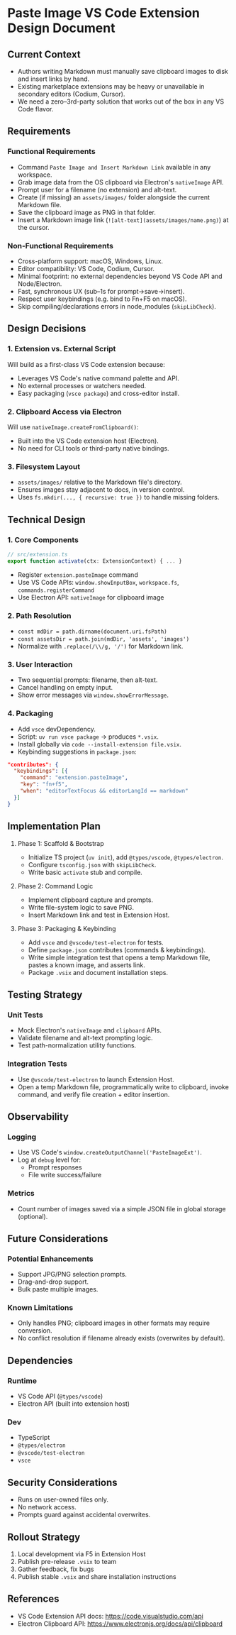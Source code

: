 # Paste Image VS Code Extension Design Document

## Current Context
- Authors writing Markdown must manually save clipboard images to disk and insert links by hand.
- Existing marketplace extensions may be heavy or unavailable in secondary editors (Codium, Cursor).
- We need a zero–3rd-party solution that works out of the box in any VS Code flavor.

## Requirements

### Functional Requirements
- Command `Paste Image and Insert Markdown Link` available in any workspace.
- Grab image data from the OS clipboard via Electron's `nativeImage` API.
- Prompt user for a filename (no extension) and alt-text.
- Create (if missing) an `assets/images/` folder alongside the current Markdown file.
- Save the clipboard image as PNG in that folder.
- Insert a Markdown image link (`![alt-text](assets/images/name.png)`) at the cursor.

### Non-Functional Requirements
- Cross-platform support: macOS, Windows, Linux.
- Editor compatibility: VS Code, Codium, Cursor.
- Minimal footprint: no external dependencies beyond VS Code API and Node/Electron.
- Fast, synchronous UX (sub–1s for prompt→save→insert).
- Respect user keybindings (e.g. bind to Fn+F5 on macOS).
- Skip compiling/declarations errors in node_modules (`skipLibCheck`).

## Design Decisions

### 1. Extension vs. External Script
Will build as a first-class VS Code extension because:
- Leverages VS Code's native command palette and API.
- No external processes or watchers needed.
- Easy packaging (`vsce package`) and cross-editor install.

### 2. Clipboard Access via Electron
Will use `nativeImage.createFromClipboard()`:
- Built into the VS Code extension host (Electron).
- No need for CLI tools or third-party native bindings.

### 3. Filesystem Layout
- `assets/images/` relative to the Markdown file's directory.
- Ensures images stay adjacent to docs, in version control.
- Uses `fs.mkdir(..., { recursive: true })` to handle missing folders.

## Technical Design

### 1. Core Components
```typescript
// src/extension.ts
export function activate(ctx: ExtensionContext) { ... }
```
- Register `extension.pasteImage` command
- Use VS Code APIs: `window.showInputBox`, `workspace.fs`, `commands.registerCommand`
- Use Electron API: `nativeImage` for clipboard image

### 2. Path Resolution
- `const mdDir = path.dirname(document.uri.fsPath)`
- `const assetsDir = path.join(mdDir, 'assets', 'images')`
- Normalize with `.replace(/\\/g, '/')` for Markdown link.

### 3. User Interaction
- Two sequential prompts: filename, then alt-text.
- Cancel handling on empty input.
- Show error messages via `window.showErrorMessage`.

### 4. Packaging
- Add `vsce` devDependency.
- Script: `uv run vsce package` → produces `*.vsix`.
- Install globally via `code --install-extension file.vsix`.
- Keybinding suggestions in `package.json`:
```json
"contributes": {
  "keybindings": [{
    "command": "extension.pasteImage",
    "key": "fn+f5",
    "when": "editorTextFocus && editorLangId == markdown"
  }]
}
```

## Implementation Plan

1. Phase 1: Scaffold & Bootstrap
   - Initialize TS project (`uv init`), add `@types/vscode`, `@types/electron`.
   - Configure `tsconfig.json` with `skipLibCheck`.
   - Write basic `activate` stub and compile.

2. Phase 2: Command Logic
   - Implement clipboard capture and prompts.
   - Write file-system logic to save PNG.
   - Insert Markdown link and test in Extension Host.

3. Phase 3: Packaging & Keybinding
   - Add `vsce` and `@vscode/test-electron` for tests.
   - Define `package.json` contributes (commands & keybindings).
   - Write simple integration test that opens a temp Markdown file, pastes a known image, and asserts link.
   - Package `.vsix` and document installation steps.

## Testing Strategy

### Unit Tests
- Mock Electron's `nativeImage` and `clipboard` APIs.
- Validate filename and alt-text prompting logic.
- Test path-normalization utility functions.

### Integration Tests
- Use `@vscode/test-electron` to launch Extension Host.
- Open a temp Markdown file, programmatically write to clipboard, invoke command, and verify file creation + editor insertion.

## Observability

### Logging
- Use VS Code's `window.createOutputChannel('PasteImageExt')`.
- Log at `debug` level for:
  - Prompt responses
  - File write success/failure

### Metrics
- Count number of images saved via a simple JSON file in global storage (optional).

## Future Considerations

### Potential Enhancements
- Support JPG/PNG selection prompts.
- Drag-and-drop support.
- Bulk paste multiple images.

### Known Limitations
- Only handles PNG; clipboard images in other formats may require conversion.
- No conflict resolution if filename already exists (overwrites by default).

## Dependencies

### Runtime
- VS Code API (`@types/vscode`)
- Electron API (built into extension host)

### Dev
- TypeScript
- `@types/electron`
- `@vscode/test-electron`
- `vsce`

## Security Considerations
- Runs on user-owned files only.
- No network access.
- Prompts guard against accidental overwrites.

## Rollout Strategy

1. Local development via F5 in Extension Host
2. Publish pre-release `.vsix` to team
3. Gather feedback, fix bugs
4. Publish stable `.vsix` and share installation instructions

## References
- VS Code Extension API docs: https://code.visualstudio.com/api
- Electron Clipboard API: https://www.electronjs.org/docs/api/clipboard 